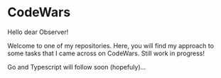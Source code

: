 # CodeWars

Hello dear Observer!

Welcome to one of my repositories. Here, you will find my approach to some tasks that I came across on CodeWars. Still work in progress!

Go and Typescript will follow soon (hopefuly)...
